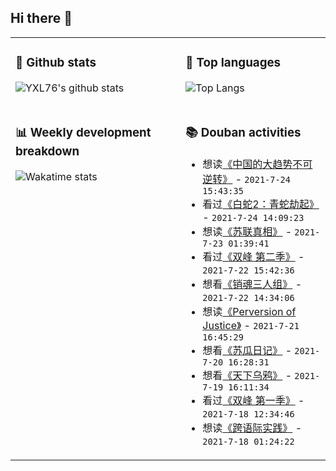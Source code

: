 ## Hi there 👋

<table>
<tr>
<td valign="top" width="54%">

### 🔭 Github stats

![YXL76's github stats](https://github-readme-stats.yxl76.vercel.app/api?username=YXL76&count_private=true&show_icons=true&include_all_commits=true&theme=prussian&line_height=28&disable_animations=true)

</td>

<td valign="top" width="46%">

### 🌱 Top languages

![Top Langs](https://github-readme-stats.yxl76.vercel.app/api/top-langs/?username=YXL76&layout=compact&theme=prussian&langs_count=8&hide=HTML,CSS,SCSS)

</td>
</tr>
<tr>
<td valign="top" width="54%">

### 📊 Weekly development breakdown

![Wakatime stats](https://github-readme-stats.yxl76.vercel.app/api/wakatime?username=YXL76&layout=compact&theme=prussian)


</td>
<td valign="top" width="46%">

### 📚 Douban activities

- 想读[《中国的大趋势不可逆转》](https://book.douban.com/subject/4203404/) - `2021-7-24 15:43:35`
- 看过[《白蛇2：青蛇劫起》](http://movie.douban.com/subject/30435124/) - `2021-7-24 14:09:23`
- 想读[《苏联真相》](https://book.douban.com/subject/5325494/) - `2021-7-23 01:39:41`
- 看过[《双峰  第二季》](http://movie.douban.com/subject/3022764/) - `2021-7-22 15:42:36`
- 想看[《销魂三人组》](http://movie.douban.com/subject/1468034/) - `2021-7-22 14:34:06`
- 想读[《Perversion of Justice》](https://book.douban.com/subject/35508025/) - `2021-7-21 16:45:29`
- 想看[《苏瓜日记》](http://movie.douban.com/subject/35382942/) - `2021-7-20 16:28:31`
- 想看[《天下乌鸦》](http://movie.douban.com/subject/35490651/) - `2021-7-19 16:11:34`
- 看过[《双峰 第一季》](http://movie.douban.com/subject/1295526/) - `2021-7-18 12:34:46`
- 想读[《跨语际实践》](https://book.douban.com/subject/3062072/) - `2021-7-18 01:24:22`

</td>
</tr>
</table>

<!--
**YXL76/YXL76** is a ✨ _special_ ✨ repository because its `README.md` (this file) appears on your GitHub profile.

Here are some ideas to get you started:

- 🔭 I’m currently working on ...
- 🌱 I’m currently learning ...
- 👯 I’m looking to collaborate on ...
- 🤔 I’m looking for help with ...
- 💬 Ask me about ...
- 📫 How to reach me: ...
- 😄 Pronouns: ...
- ⚡ Fun fact: ...
-->
